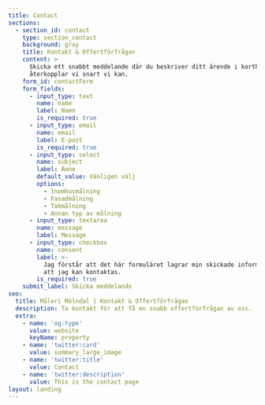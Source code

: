 ```yaml
---
title: Contact
sections:
  - section_id: contact
    type: section_contact
    background: gray
    title: Kontakt & Offertförfrågan
    content: >
      Skicka ett snabbt meddelande där du beskriver ditt ärende i korthet så
      återkopplar vi snart vi kan.
    form_id: contactForm
    form_fields:
      - input_type: text
        name: name
        label: Namn
        is_required: true
      - input_type: email
        name: email
        label: E-post
        is_required: true
      - input_type: select
        name: subject
        label: Ämne
        default_value: Vänligen välj
        options:
          - Inomhusmålning
          - Fasadmålning
          - Takmålning
          - Annan typ av målning
      - input_type: textarea
        name: message
        label: Message
      - input_type: checkbox
        name: consent
        label: >-
          Jag förstår att det här formuläret lagrar min skickade information så
          att jag kan kontaktas.
        is_required: true
    submit_label: Skicka meddelande
seo:
  title: Måleri Mölndal | Kontakt & Offertförfrågan
  description: Ta kontakt för att få en snabb offertförfrågan av oss.
  extra:
    - name: 'og:type'
      value: website
      keyName: property
    - name: 'twitter:card'
      value: summary_large_image
    - name: 'twitter:title'
      value: Contact
    - name: 'twitter:description'
      value: This is the contact page
layout: landing
---
```

